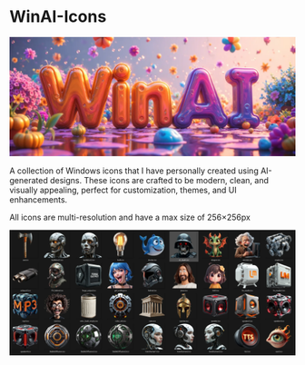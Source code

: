 # WinAI-Icons

![Hero Image](hero.webp)

A collection of Windows icons that I have personally created using AI-generated designs. These icons are crafted to be modern, clean, and visually appealing, perfect for customization, themes, and UI enhancements. 

All icons are multi-resolution and have a max size of 256×256px

![Icons Preview](icons.webp)
